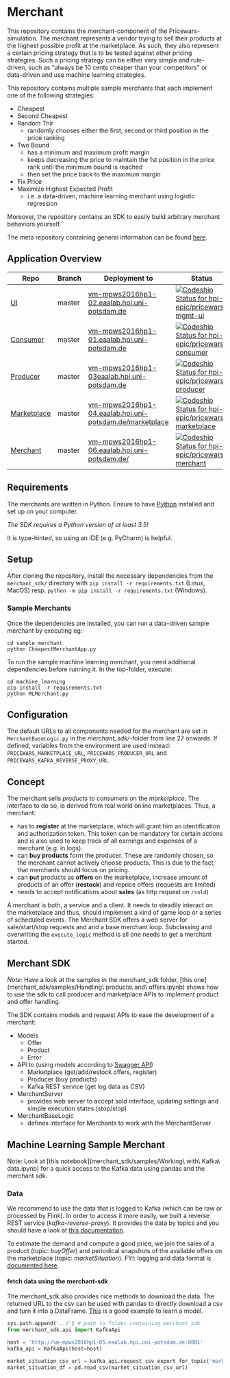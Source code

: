 # Merchant

This repository contains the merchant-component of the Pricewars-simulation. The merchant represents a vendor trying to sell their products at the highest possible profit at the marketplace. As such, they also represent a certain pricing strategy that is to be tested against other pricing strategies. Such a pricing strategy can be either very simple and rule-driven, such as "always be 10 cents cheaper than your competitors" or data-driven and use machine learning strategies.

This repository contains multiple sample merchants that each implement one of the following strategies:

* Cheapest
* Second Cheapest
* Random Thir
  * randomly chooses either the first, second or third position in the price ranking
* Two Bound 
  * has a minimum and maximum profit margin
  * keeps decreasing the price to maintain the 1st position in the price rank until the minimum bound is reached
  * then set the price back to the maximum margin
* Fix Price
* Maximize Highest Expected Profit
  * i.e. a data-driven, machine learning merchant using logistic regression

Moreover, the repository contains an SDK to easily build arbitrary merchant behaviors yourself.

The meta repository containing general information can be found [here](https://github.com/hpi-epic/masterproject-pricewars).

## Application Overview

| Repo | Branch 	| Deployment to  	| Status | Description |
|--- |---	|---	|---  |---   |
| [UI](https://github.com/hpi-epic/pricewars-mgmt-ui) | master  	|  [vm-mpws2016hp1-02.eaalab.hpi.uni-potsdam.de](http://vm-mpws2016hp1-02.eaalab.hpi.uni-potsdam.de) 	| [ ![Codeship Status for hpi-epic/pricewars-mgmt-ui](https://app.codeship.com/projects/d91a8460-88c2-0134-a385-7213830b2f8c/status?branch=master)](https://app.codeship.com/projects/184009) | Stable |
| [Consumer](https://github.com/hpi-epic/pricewars-consumer) | master  	|  [vm-mpws2016hp1-01.eaalab.hpi.uni-potsdam.de](http://vm-mpws2016hp1-01.eaalab.hpi.uni-potsdam.de) | [ ![Codeship Status for hpi-epic/pricewars-consumer](https://app.codeship.com/projects/96f32950-7824-0134-c83e-5251019101b9/status?branch=master)](https://app.codeship.com/projects/180119) | Stable |
| [Producer](https://github.com/hpi-epic/pricewars-producer) | master  	|  [vm-mpws2016hp1-03eaalab.hpi.uni-potsdam.de](http://vm-mpws2016hp1-03.eaalab.hpi.uni-potsdam.de) | [ ![Codeship Status for hpi-epic/pricewars-producer](https://app.codeship.com/projects/0328e450-88c6-0134-e3d6-7213830b2f8c/status?branch=master)](https://app.codeship.com/projects/184016) | Stable |
| [Marketplace](https://github.com/hpi-epic/pricewars-marketplace) | master  	|  [vm-mpws2016hp1-04.eaalab.hpi.uni-potsdam.de/marketplace](http://vm-mpws2016hp1-04.eaalab.hpi.uni-potsdam.de/marketplace/offers) 	| [ ![Codeship Status for hpi-epic/pricewars-marketplace](https://app.codeship.com/projects/e9d9b3e0-88c5-0134-6167-4a60797e4d29/status?branch=master)](https://app.codeship.com/projects/184015) | Stable |
| [Merchant](https://github.com/hpi-epic/pricewars-merchant) | master  	|  [vm-mpws2016hp1-06.eaalab.hpi.uni-potsdam.de/](http://vm-mpws2016hp1-06.eaalab.hpi.uni-potsdam.de/) 	| [ ![Codeship Status for hpi-epic/pricewars-merchant](https://app.codeship.com/projects/a7d3be30-88c5-0134-ea9c-5ad89f4798f3/status?branch=master)](https://app.codeship.com/projects/184013) | Stable |

## Requirements

The merchants are written in Python. Ensure to have [Python](https://www.python.org/) installed and set up on your computer. 

_The SDK requires a Python version of at least 3.5!_ 

It is type-hinted, so using an IDE (e.g. PyCharm) is helpful.

## Setup

After cloning the repository, install the necessary dependencies from the `merchant_sdk/` directory with 
`pip install -r requirements.txt` (Linux, MacOS) resp. `python -m pip install -r requirements.txt` (Windows). 

### Sample Merchants
Once the dependencies are installed, you can run a data-driven sample merchant by executing eg:

```
cd sample_merchant
python CheapestMerchantApp.py
``` 

To run the sample machine learning merchant, you need additional dependencies before running it. In the top-folder, execute:

```
cd machine_learning
pip install -r requirements.txt
python MLMerchant.py
```

## Configuration

The default URLs to all components needed for the merchant are set in `MerchantBaseLogic.py` in the _merchant_sdk/_-folder from line 27 onwards. If defined, variables from the environment are used instead: `PRICEWARS_MARKETPLACE_URL`, `PRICEWARS_PRODUCER_URL` and `PRICEWARS_KAFKA_REVERSE_PROXY_URL`.

## Concept

The merchant sells _products_ to _consumers_ on the _marketplace_. The interface to do so, is derived from real world online marketplaces. Thus, a merchant:

* has to **register** at the marketplace, which will grant him an identification and authorization token. This token can be mandatory for certain actions and is also used to keep track of all earnings and expenses of a merchant (e.g. in logs).
* can **buy products** form the producer. These are randomly chosen, so the merchant cannot actively choose products. This is due to the fact, that merchants should focus on pricing.
* can **put** products as **offers** on the marketplace, increase amount of products of an offer (**restock**) and reprice offers (requests are limited)
* needs to accept notifications about **sales** (as http request on `/sold`)

A merchant is both, a service and a client. It needs to steadily interact on the marketplace and thus, should implement a kind of game loop or a series of scheduled events. The Merchant SDK offers a web server for sale/start/stop requests and and a base merchant loop. Subclassing and overwriting the `execute_logic` method is all one needs to get a merchant started.

## Merchant SDK

*Note*: Have a look at the samples in the merchant_sdk folder, [this one](merchant_sdk/samples/Handling\ products\ and\ offers.ipynb) shows how to use the sdk to call producer and marketplace APIs to implement product and offer handling.

The SDK contains models and request APIs to ease the development of a merchant:

* Models
	* Offer
	* Product
	* Error
* API to (using models according to [Swagger API](https://hpi-epic.github.io/masterproject-pricewars/))
	* Marketplace (get/add/restock offers, register)
	* Producer (buy products)
	* Kafka REST service (get log data as CSV)
* MerchantServer
	* provides web server to accept sold interface, updating settings and simple execution states (stop/stop)
* MerchantBaseLogic
	* defines interface for Merchants to work with the MerchantServer

## Machine Learning Sample Merchant

Note: Look at [this notebook](merchant_sdk/samples/Working\ with\ Kafka\ data.ipynb) for a quick access to the Kafka data using pandas and the merchant sdk.

### Data

We recommend to use the data that is logged to Kafka (which can be raw or processed by Flink). In order to access it more easily, we built a reverse REST service (_kafka-reverse-proxy_). It provides the data by topics and you should have a look at [this documentation](https://github.com/hpi-epic/pricewars-kafka-reverse-proxy#filtered-data-view-as-csv).

To estimate the demand and compute a good price, we join the sales of a product (topic: *buyOffer*) and periodical snapshots of the available offers on the marketplace (topic: *marketSituation*). FYI: logging and data format is [documented here](https://github.com/hpi-epic/pricewars-marketplace#logging).

#### fetch data using the merchant-sdk

The merchant_sdk also provides nice methods to download the data. The returned URL to the csv can be used with pandas to directly download a csv and turn it into a DataFrame. [This](machine_learning/market_learning.py) is a good example to learn a model.

```python
sys.path.append('../') # path to folder containing merchant_sdk
from merchant_sdk.api import KafkaApi

host = 'http://vm-mpws2016hp1-05.eaalab.hpi.uni-potsdam.de:8001'
kafka_api = KafkaApi(host=host)

market_situation_csv_url = kafka_api.request_csv_export_for_topic('marketSituation')
market_situation_df = pd.read_csv(market_situation_csv_url)
```
